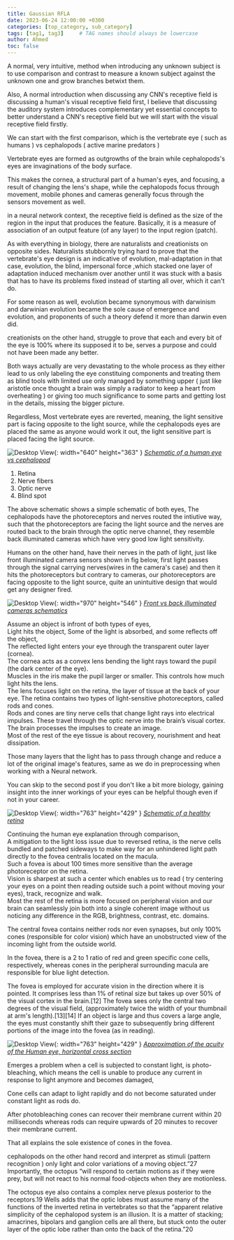 ```yaml
---
title: Gaussian RFLA
date: 2023-06-24 12:00:00 +0300
categories: [top_category, sub_category]
tags: [tag1, tag3]     # TAG names should always be lowercase
author: Ahmed
toc: false
---
```

A normal, very intuitive, method when introducing any unknown subject is to use comparison and contrast to measure a known subject against the unknown one and grow branches betwixt them.

Also, A normal introduction when discussing any CNN's receptive field is discussing a human's visual receptive field first, I believe that discussing the auditory system introduces complementary yet essential concepts to better understand a CNN's receptive field but we will start with the visual receptive field firstly.

We can start with the first comparison, which is the vertebrate eye ( such as humans ) vs cephalopods ( active marine predators )

Vertebrate eyes are formed as outgrowths of the brain while cephalopods's eyes are invaginations of the body surface.

This makes the cornea, a structural part of a human's eyes, and focusing, a result of changing the lens's shape, while the cephalopods focus through movement, mobile phones and cameras generally focus through the sensors movement as well.

in a neural network context, the receptive field is defined as the size of the region in the input that produces the feature. Basically, it is a measure of association of an output feature (of any layer) to the input region (patch).

As with everything in biology, there are naturalists and creationists on opposite sides.
Naturalists stubbornly trying hard to prove that the vertebrate's eye design is an indicative of evolution, mal-adaptation in that case, evolution, the blind, impersonal force ,which stacked one layer of adaptation induced mechanism over another until it was stuck with a basis that has to have its problems fixed instead of starting all over, which it can't do.

For some reason as well, evolution became synonymous with darwinism and darwinian evolution became the sole cause of emergence and evolution, and proponents of such a theory defend it more than darwin even did.

creationists on the other hand, struggle to prove that each and every bit of the eye is 100% where its supposed it to be, serves a purpose and could not have been made any better.

Both ways actually are very devastating to the whole process as they either lead to us only labeling the eye constituing components and treating them as blind tools with limited use only managed by something upper ( just like aristotle once thought a brain was simply a radiator to keep a heart from overheating ) or giving too much significance to some parts and getting lost in the details, missing the bigger picture.

Regardless, Most vertebrate eyes are reverted, meaning, the light sensitive part is facing opposite to the light source, while the cephalopods eyes are placed the same as anyone would work it out, the light sensitive part is placed facing the light source.

![Desktop View](/assets/img/2023-06-24-Gaussian_RFLA/1024px-Evolution_eye.png){: width="640" height="363" } 
_[Schematic of a human eye vs cephalopod](https://en.wikipedia.org/wiki/File:Evolution_eye.svg)_

 
1. Retina
1. Nerve fibers
1. Optic nerve
1. Blind spot 

The above schematic shows a simple schematic of both eyes, The cephalopods have the photoreceptors and nerves routed the intiutive way, such that the photoreceptors are facing the light source and the nerves are routed back to the brain through the optic nerve channel, they resemble back illuminated cameras which have very good low light sensitivity.  
  
Humans on the other hand, have their nerves in the path of light, just like front illuminated camera sensors shown in fig below, first light passes through the signal carrying nerves(wires in the camera's case) and then it hits the photoreceptors but contrary to cameras, our photoreceptors are facing opposite to the light source, quite an unintuitive design that would get any designer fired.

![Desktop View](/assets/img/2023-06-24-Gaussian_RFLA/pHHbYWQzvSpgJR8vcKxN3f-970-80.jpg.png){: width="970" height="546" }
_[Front vs back illuminated cameras schematics](https://www.digitalcameraworld.com/features/what-is-a-bsi-sensor-and-are-they-actually-important-bsi-sensors-explained)_

Assume an object is infront of both types of eyes,  
Light hits the object, Some of the light is absorbed, and some reflects off the object,  
The reflected light enters your eye through the transparent outer layer (cornea).    
The cornea acts as a convex lens bending the light rays toward the pupil (the dark center of the eye).  
Muscles in the iris make the pupil larger or smaller. This controls how much light hits the lens.  
The lens focuses light on the retina, the layer of tissue at the back of your eye. The retina contains two types of light-sensitive photoreceptors, called rods and cones.  
Rods and cones are tiny nerve cells that change light rays into electrical impulses. These travel through the optic nerve into the brain’s visual cortex.   
The brain processes the impulses to create an image.  
ِMost of the rest of the eye tissue is about recovery, nourishment and heat dissipation.

Those many layers that the light has to pass through change and reduce a lot of the original image's features, same as we do in preprocessing when working with a Neural network.

You can skip  to the second post if you don't like a bit more biology, gaining insight into the inner workings of your eyes can be helpful though even if not in your career.

![Desktop View](/assets/img/2023-06-24-Gaussian_RFLA/Schematic-of-the-eye-with-healthy-retina-choroid-and-retinal-pigment-epithelium-RPE.jpg){: width="763" height="429" } 
_[Schematic of a healthy retina](https://www.researchgate.net/figure/Schematic-of-the-eye-with-healthy-retina-choroid-and-retinal-pigment-epithelium-RPE_fig1_342538493)_

Continuing the human eye explanation through comparison,  
A mitigation to the light loss issue due to reversed retina, is the nerve cells bundled and patched sideways to make way for an unhindered light path directly to the fovea centralis located on the macula.  
Such a fovea is about 100 times more sensitive than the average photoreceptor on the retina.  
Vision is sharpest at such a center which enables us to read ( try centering your eyes on a point then reading outside such a point without moving your eyes), track, recognize and walk.  
Most the rest of the retina is more focused on peripheral vision and our brain can seamlessly join both into a single coherent image without us noticing any difference in the RGB, brightness, contrast, etc. domains.  

The central fovea contains neither rods nor even synapses, but only 100% cones (responsible for color vision) which have an unobstructed view of the incoming light from the outside world.  

In the fovea, there is a 2 to 1 ratio of red and green specific cone cells, respectively, whereas cones in the peripheral surrounding macula are responsible for blue light detection.

The fovea is employed for accurate vision in the direction where it is pointed. It comprises less than 1% of retinal size but takes up over 50% of the visual cortex in the brain.[12] The fovea sees only the central two degrees of the visual field, (approximately twice the width of your thumbnail at arm's length).[13][14] If an object is large and thus covers a large angle, the eyes must constantly shift their gaze to subsequently bring different portions of the image into the fovea (as in reading).

![Desktop View](/assets/img/2023-06-24-Gaussian_RFLA/AcuityHumanEye.svg.png){: width="763" height="429" } 
_[Approximation of the acuity of the Human eye, horizontal cross section](https://en.wikipedia.org/wiki/File:AcuityHumanEye.svg)_  

Emerges a problem when a cell is subjected to constant light, is photo-bleaching, which means the cell is unable to produce any current in response to light anymore and becomes damaged,  

Cone cells can adapt to light rapidly and do not become saturated under constant light as rods do. 
 
After photobleaching cones can recover their membrane current within 20 milliseconds whereas rods can require upwards of 20 minutes to recover their membrane current.  

That all explains the sole existence of cones in the fovea.  

cephalopods on the other hand record and interpret as stimuli (pattern recognition ) only light and color variations of a moving object.”27 Importantly, the octopus “will respond to certain motions as if they were prey, but will not react to his normal food-objects when they are motionless.  


The octopus eye also contains a complex nerve plexus posterior to the receptors.19 Wells adds that the optic lobes must assume many of the functions of the inverted retina in vertebrates so that the “apparent relative simplicity of the cephalopod system is an illusion. It is a matter of stacking; amacrines, bipolars and ganglion cells are all there, but stuck onto the outer layer of the optic lobe rather than onto the back of the retina.”20 


